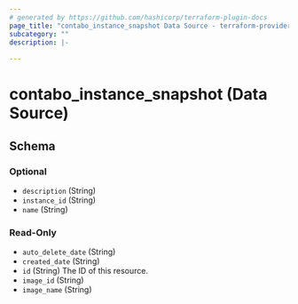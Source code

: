 ```yaml
---
# generated by https://github.com/hashicorp/terraform-plugin-docs
page_title: "contabo_instance_snapshot Data Source - terraform-provider-contabo-sdkv2"
subcategory: ""
description: |-
  
---
```


# contabo_instance_snapshot (Data Source)





<!-- schema generated by tfplugindocs -->
## Schema

### Optional

- `description` (String)
- `instance_id` (String)
- `name` (String)

### Read-Only

- `auto_delete_date` (String)
- `created_date` (String)
- `id` (String) The ID of this resource.
- `image_id` (String)
- `image_name` (String)


